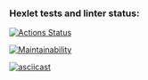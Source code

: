 ### Hexlet tests and linter status:

[![Actions Status](https://github.com/xomnrt/frontend-project-44/workflows/hexlet-check/badge.svg)](https://github.com/xomnrt/frontend-project-44/actions)

[![Maintainability](https://api.codeclimate.com/v1/badges/24786b2e3290e43a585f/maintainability)](https://codeclimate.com/github/xomnrt/frontend-project-44/maintainability)

[![asciicast](https://asciinema.org/a/DjmE9kw6Ft2WzxpCsM3XwBL2d?t=06.svg)](https://asciinema.org/a/DjmE9kw6Ft2WzxpCsM3XwBL2d)
